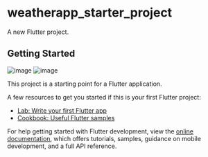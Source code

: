 # weatherapp_starter_project

A new Flutter project.

## Getting Started
![image](https://user-images.githubusercontent.com/110228652/208336873-90eb9bb5-eafe-4e4b-a30c-84222b69a426.png)
![image](https://user-images.githubusercontent.com/110228652/208336930-156aa5f0-15c5-4961-b5aa-ff109d56a115.png)

This project is a starting point for a Flutter application.

A few resources to get you started if this is your first Flutter project:

- [Lab: Write your first Flutter app](https://docs.flutter.dev/get-started/codelab)
- [Cookbook: Useful Flutter samples](https://docs.flutter.dev/cookbook)

For help getting started with Flutter development, view the
[online documentation](https://docs.flutter.dev/), which offers tutorials,
samples, guidance on mobile development, and a full API reference.
